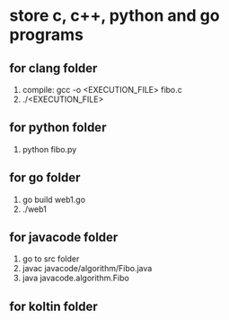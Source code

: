# store c, c++, python and go programs

## for clang folder
1) compile: gcc -o <EXECUTION_FILE> fibo.c
2) ./<EXECUTION_FILE>

## for python folder
1) python fibo.py

## for go folder
1) go build web1.go
2) ./web1

## for javacode folder
1) go to src folder
2) javac javacode/algorithm/Fibo.java 
3) java javacode.algorithm.Fibo 

## for koltin folder
